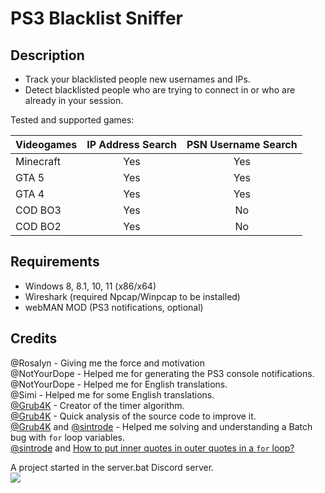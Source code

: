 # PS3 Blacklist Sniffer

## Description

- Track your blacklisted people new usernames and IPs.
- Detect blacklisted people who are trying to connect in or who are already in your session.

Tested and supported games:

| Videogames | IP Address Search | PSN Username Search |
| :--------- | :---------------: | :-----------------: |
| Minecraft  | Yes               | Yes                 |
| GTA 5      | Yes               | Yes                 |
| GTA 4      | Yes               | Yes                 |
| COD BO3    | Yes               | No                  |
| COD BO2    | Yes               | No                  |

## Requirements

- Windows 8, 8.1, 10, 11 (x86/x64)
- Wireshark (required Npcap/Winpcap to be installed)
- webMAN MOD (PS3 notifications, optional)

## Credits

@Rosalyn - Giving me the force and motivation<br />
@NotYourDope - Helped me for generating the PS3 console notifications.<br />
@NotYourDope - Helped me for English translations.<br />
@Simi - Helped me for some English translations.<br />
<a href="https://github.com/Grub4K">@Grub4K</a> - Creator of the timer algorithm.<br />
<a href="https://github.com/Grub4K">@Grub4K</a> - Quick analysis of the source code to improve it.<br />
<a href="https://github.com/Grub4K">@Grub4K</a> and <a href="https://github.com/sintrode">@sintrode</a> - Helped me solving and understanding a Batch bug with `for` loop variables.<br />
<a href="https://github.com/sintrode">@sintrode</a> and [How to put inner quotes in outer quotes in a `for` loop?](https://www.dostips.com/forum/viewtopic.php?t=6560)<br />

A project started in the server.bat Discord server.</br>
<a href="https://discord.gg/GSVrHag"><img src="https://img.shields.io/discord/288498150145261568">
